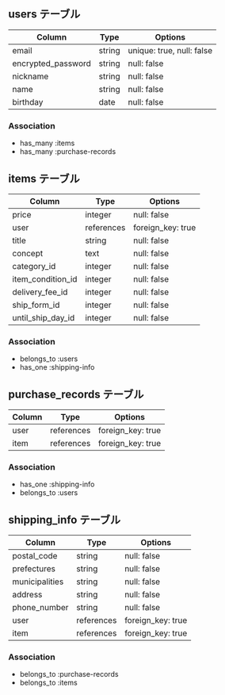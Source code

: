 ## users テーブル

| Column             | Type    | Options                   |
| ------------------ | ------- | ------------------------- |
| email              | string  | unique: true, null: false |
| encrypted_password | string  | null: false               |
| nickname           | string  | null: false               |
| name               | string  | null: false               |
| birthday           | date    | null: false               |

### Association

- has_many :items
- has_many :purchase-records

## items テーブル

| Column            | Type       | Options           |
| ----------------- | ---------- | ----------------- |
| price             | integer    | null: false       |
| user              | references | foreign_key: true |
| title             | string     | null: false       |
| concept           | text       | null: false       |
| category_id       | integer    | null: false       |
| item_condition_id | integer    | null: false       |
| delivery_fee_id   | integer    | null: false       |
| ship_form_id      | integer    | null: false       |
| until_ship_day_id | integer    | null: false       |

### Association

- belongs_to :users
- has_one :shipping-info

## purchase_records テーブル

| Column        | Type        | Options            |
| ------------- | ----------- | ------------------ |
| user          | references  | foreign_key: true  |
| item          | references  | foreign_key: true  |

### Association

- has_one :shipping-info
- belongs_to :users

## shipping_info テーブル

| Column           | Type         | Options            |
| ---------------- | ------------ | ------------------ |
| postal_code      | string       | null: false        |
| prefectures      | string       | null: false        |
| municipalities   | string       | null: false        |
| address          | string       | null: false        |
| phone_number     | string       | null: false        |
| user             | references   | foreign_key: true  |
| item             | references   | foreign_key: true  |

### Association

- belongs_to :purchase-records
- belongs_to :items